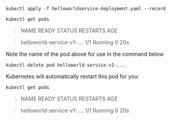 `kubectl apply -f helloworldservice-deployment.yaml --record`

`kubectl get pods`

>NAME                           READY     STATUS    RESTARTS   AGE

>helloworld-service-v1-....     1/1       Running   0          20s

Note the name of the pod above for use in the command below

`kubectl delete pod helloworld-service-v1-...`

Kubernetes will automatically restart this pod for you:

`kubectl get pods`

>NAME                           READY     STATUS    RESTARTS   AGE

>helloworld-service-v1-....     1/1       Running   0          20s

